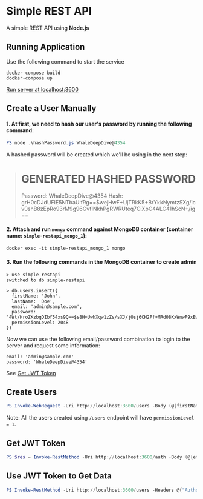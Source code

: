 # Simple REST API

A simple REST API using **Node.js**


## Running Application

Use the following command to start the service
```batchfile
docker-compose build
docker-compose up
```

[Run server at localhost:3600](https://localhost:3600)


## Create a User Manually

#### 1. At first, we need to hash our user's password by running the following command:

```powershell
PS node .\hashPassword.js WhaleDeepDive@4354
```

A hashed password will be created which we'll be using in the next step:

> GENERATED HASHED PASSWORD
> =================================================
>
> Password:       WhaleDeepDive@4354
> Hash:           grH0cDJdUFIE5NTbaUifRg==$wejHwF+UjTRkK5+BrYkkNymtzSXg/lcv0shB8zEpRo93rM9g96GvfINkhPgRWRUteq7CiXpC4ALC41hScN+/ig==

#### 2. Attach and run `mongo` command against MongoDB container (container name: `simple-restapi_mongo_1`):

```
docker exec -it simple-restapi_mongo_1 mongo
```

#### 3. Run the following commands in the MongoDB container to create admin 
```
> use simple-restapi
switched to db simple-restapi

> db.users.insert({
  firstName: 'John',
  lastName: 'Doe',
  email: 'admin@sample.com',
  password: '4Wt/HroZKzbgDIbY54xs9Q==$s8H+UwhXqw1zZs/sXJ/jOsj6CH2Pf+MRd08KxWnwP9xEwaRQhBT4cHzTsOzIAD7S5Xc+xLbEKk0VauWWu46DLg==',
  permissionLevel: 2048
})
```

Now we can use the following email/password combination to login to the server and request some information:

```
email: 'admin@sample.com'
password: 'WhaleDeepDive@4354'
```
See [Get JWT Token](README.md#get-jwt-token)

## Create Users
```powershell
PS Invoke-WebRequest -Uri http://localhost:3600/users -Body (@{firstName='John'; lastName='Doe'; email='admin@sample.com'; password='WhaleDeepDive@4354'; permissionLevel=2048}|ConvertTo-Json) -ContentType application/json -Method POST
```
Note: All the users created using `/users` endpoint will have `permissionLevel = 1`.


## Get JWT Token

```powershell
PS $res = Invoke-RestMethod -Uri http://localhost:3600/auth -Body (@{email='admin@sample.com';password='WhaleDeepDive@4354'}|ConvertTo-Json) -ContentType application/json -Method POST
```

## Use JWT Token to Get Data

```powershell
PS Invoke-RestMethod -Uri http://localhost:3600/users -Headers @{"Authorization"="Bearer " + $res.accessToken}
```

